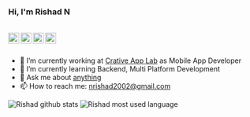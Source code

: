 ### Hi, I'm Rishad N

</br>
<a href="https://www.instagram.com/_rishad_n/">
  <img align="left" width="22px" src="https://cdn.jsdelivr.net/npm/simple-icons@v3/icons/instagram.svg" />
</a>
<a href="https://twitter.com/RishadNFT">
  <img align="left" width="22px" src="https://cdn.jsdelivr.net/npm/simple-icons@v3/icons/twitter.svg" />
</a>
<a href="https://www.linkedin.com/in/rishadn/">
  <img align="left" width="22px" src="https://cdn.jsdelivr.net/npm/simple-icons@v3/icons/linkedin.svg" />
</a>
<a href="https://t.me/RishadN">
  <img align="left" width="22px" src="https://cdn.jsdelivr.net/npm/simple-icons@v3/icons/telegram.svg" />
</a>
</br></br>

- 🔭 I’m currently working at [Crative App Lab](https://www.linkedin.com/company/creative-app-lab-private-limited/) as Mobile App Developer 
- 🌱 I’m currently learning Backend, Multi Platform Development
- 💬 Ask me about [anything](https://www.linkedin.com/in/rishadn/)
- 📫 How to reach me: nrishad2002@gmail.com

![Rishad github stats](https://github-readme-stats-phi-blond.vercel.app/api?username=rishad13&theme=dark&show_icons=true)
![Rishad most used language](https://github-readme-stats-phi-blond.vercel.app/api/top-langs/?username=rishad13&theme=dark&layout=compact)
